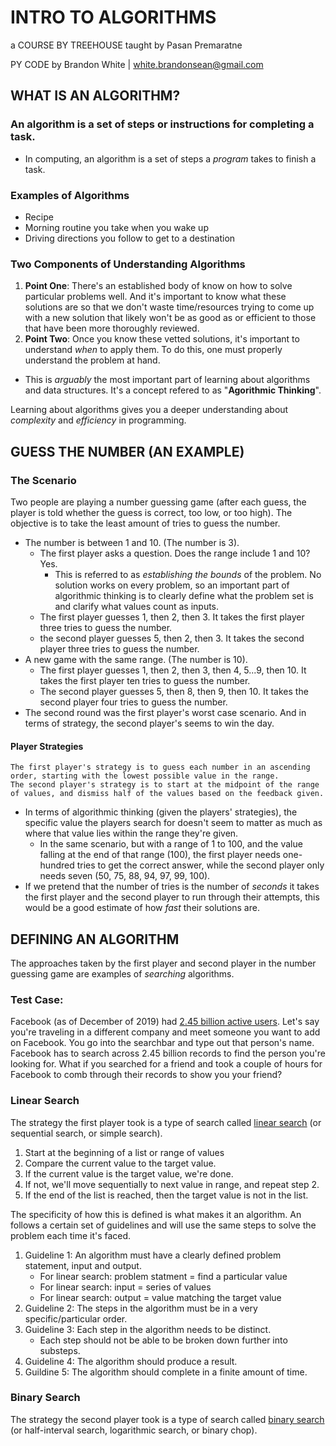 # INTRO TO ALGORITHMS

a COURSE BY TREEHOUSE
taught by Pasan Premaratne

PY CODE by Brandon White | white.brandonsean@gmail.com


## WHAT IS AN ALGORITHM?

### An **algorithm** is a set of steps or instructions for completing a task.
  * In computing, an algorithm is a set of steps a *program* takes to finish a task.

### Examples of Algorithms
  * Recipe
  * Morning routine you take when you wake up
  * Driving directions you follow to get to a destination

### Two Components of Understanding Algorithms
1. **Point One**: There's an established body of know on how to solve particular problems well. And it's important to know what these solutions are so that we don't waste time/resources trying to come up with a new solution that likely won't be as good as or efficient to those that have been more thoroughly reviewed.
2. **Point Two**: Once you know these vetted solutions, it's important to understand *when* to apply them. To do this, one must properly understand the problem at hand.
  * This is *arguably* the most important part of learning about algorithms and data structures. It's a concept refered to as "**Agorithmic Thinking**".

Learning about algorithms gives you a deeper understanding about *complexity* and *efficiency* in programming.

## GUESS THE NUMBER (AN EXAMPLE)

### The Scenario
Two people are playing a number guessing game (after each guess, the player is told whether the guess is correct, too low, or too high). The objective is to take the least amount of tries to guess the number.
  * The number is between 1 and 10. (The number is 3).
    * The first player asks a question. Does the range include 1 and 10? Yes.
      * This is referred to as *establishing the bounds* of the problem. No solution works on every problem, so an important part of algorithmic thinking is to clearly define what the problem set is and clarify what values count as inputs.
    * The first player guesses 1, then 2, then 3. It takes the first player three tries to guess the number.
    * the second player guesses 5, then 2, then 3. It takes the second player three tries to guess the number.
  * A new game with the same range. (The number is 10).
    * The first player guesses 1, then 2, then 3, then 4, 5...9, then 10. It takes the first player ten tries to guess the number.
    * The second player guesses 5, then 8, then 9, then 10. It takes the second player four tries to guess the number.
  * The second round was the first player's worst case scenario. And in terms of strategy, the second player's seems to win the day.
  #### Player Strategies
    The first player's strategy is to guess each number in an ascending order, starting with the lowest possible value in the range.
    The second player's strategy is to start at the midpoint of the range of values, and dismiss half of the values based on the feedback given.
  * In terms of algorithmic thinking (given the players' strategies), the specific value the players search for doesn't seem to matter as much as where that value lies within the range they're given.
    * In the same scenario, but with a range of 1 to 100, and the value falling at the end of that range (100), the first player needs one-hundred tries to get the correct answer, while the second player only needs seven (50, 75, 88, 94, 97, 99, 100).
  * If we pretend that the number of tries is the number of *seconds* it takes the first player and the second player to run through their attempts, this would be a good estimate of how *fast* their solutions are.

## DEFINING AN ALGORITHM

The approaches taken by the first player and second player in the number guessing game are examples of *searching* algorithms.

### Test Case:
  Facebook (as of December of 2019) had [2.45 billion active users](https://blog.hootsuite.com/facebook-demographics/). Let's say you're traveling in a different company and meet someone you want to add on Facebook. You go into the searchbar and type out that person's name. Facebook has to search across 2.45 billion records to find the person you're looking for. What if you searched for a friend and took a couple of hours for Facebook to comb through their records to show you your friend?

### Linear Search
The strategy the first player took is a type of search called [linear search](https://en.wikipedia.org/wiki/Linear_search) (or sequential search, or simple search).

  1. Start at the beginning of a list or range of values
  2. Compare the current value to the target value.
  3. If the current value is the target value, we're done.
  4. If not, we'll move sequentially to next value in range, and repeat step 2.
  5. If the end of the list is reached, then the target value is not in the list. 

The specificity of how this is defined is what makes it an algorithm. An follows a certain set of guidelines and will use the same steps to solve the problem each time it's faced.

1. Guideline 1: An algorithm must have a clearly defined problem statement, input and output.
    * For linear search: problem statment = find a particular value
    * For linear search: input = series of values
    * For linear search: output = value matching the target value
2. Guideline 2: The steps in the algorithm must be in a very specific/particular order.
3. Guideline 3: Each step in the algorithm needs to be distinct.
    * Each step should not be able to be broken down further into substeps.
4. Guideline 4: The algorithm should produce a result.
5. Guildine 5: The algorithm should complete in a finite amount of time.

### Binary Search
The strategy the second player took is a type of search called [binary search](https://en.wikipedia.org/wiki/Binary_search_algorithm) (or half-interval search, logarithmic search, or binary chop).
 


